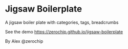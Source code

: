 # Jigsaw Boilerplate

A jigsaw boiler plate with categories, tags, breadcrumbs

See the demo <https://zerochip.github.io/jigsaw-boilerplate>

By Alex @zerochip